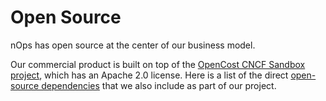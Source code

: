 Open Source
===========

nOps has open source at the center of our business model.

Our commercial product is built on top of the [OpenCost CNCF Sandbox project](https://www.cncf.io/projects/opencost/), which has an Apache 2.0 license.
Here is a list of the direct [open-source dependencies](https://github.com/opencost/opencost/blob/develop/go.mod) that we also include as part of our project.
